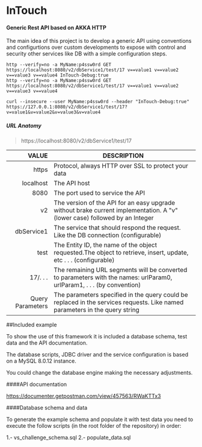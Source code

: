 # InTouch

#### Generic Rest API based on AKKA HTTP

The main idea of this project is to develop a generic API using conventions and configurtions over custom developments to expose with control and security other services like DB with a simple configuration steps.


    http --verify=no -a MyName:p4ssw0rd GET https://localhost:8080/v2/dbService1/test/17 v==value1 v==value2 v==value3 v==value4 InTouch-Debug:true
    http --verify=no -a MyName:p4ssw0rd GET https://localhost:8080/v2/dbService1/test/17 v==value1 v==value2 v==value3 v==value4

    curl --insecure --user MyName:p4ssw0rd --header "InTouch-Debug:true" https://127.0.0.1:8080/v2/dbService1/test/17?v=value1&v=value2&v=value3&v=value4


##### URL Anatomy

> https://localhost:8080/v2/dbService1/test/17

| VALUE            | DESCRIPTION                                                                                                                 |
|-----------------:|-----------------------------------------------------------------------------------------------------------------------------|
| https            | Protocol, always HTTP over SSL to protect your data                                                                         |
| localhost        | The API host                                                                                                                |
| 8080             | The port used to service the API                                                                                            |
| v2               | The version of the API for an easy upgrade without brake current implementation. A "v" (lower case) followed by an Integer  |
| dbService1       | The service that should respond the request. Like the DB connection (configurable)                                          |
| test             | The Entity ID, the name of the object requested.The object to retrieve, insert, update, etc . . .  (configurable)           |
| 17/. . .         | The remaining URL segments will be converted to parameters with the names: urlParam0, urlParam1, . . . (by convention)      |
| Query Parameters | The parameters specified in the query could be replaced in the services requests. Like named parameters in the query string |


##Included example

To show the use of this framework it is included a database schema, test data and the API documentation.

The database scripts, JDBC driver and the service configuration is based on a MySQL 8.0.12 instance.

You could change the database engine making the necessary adjustments.



####API documentation

https://documenter.getpostman.com/view/457563/RWaKTTx3

####Database schema and data

To generate the example schema and populate it with test data you need to execute the follow scripts (in the root folder of the repository) in order:

1.- vs_challenge_schema.sql
2.- populate_data.sql

